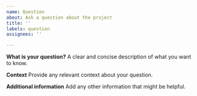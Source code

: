 ```yaml
---
name: Question
about: Ask a question about the project
title: ''
labels: question
assignees: ''

---
```


**What is your question?**
A clear and concise description of what you want to know.

**Context**
Provide any relevant context about your question.

**Additional information**
Add any other information that might be helpful.





